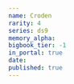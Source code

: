 ```yaml
---
name: Croden
rarity: 4
series: ds9
memory_alpha:
bigbook_tier: -1
in_portal: true
date:
published: true
---
```



